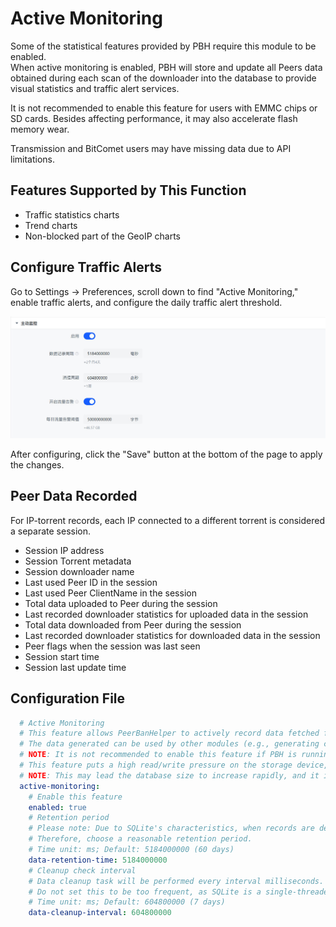 # Active Monitoring

Some of the statistical features provided by PBH require this module to be enabled.  
When active monitoring is enabled, PBH will store and update all Peers data obtained during each scan of the downloader into the database to provide visual statistics and traffic alert services.  

It is not recommended to enable this feature for users with EMMC chips or SD cards. Besides affecting performance, it may also accelerate flash memory wear.  

Transmission and BitComet users may have missing data due to API limitations.

## Features Supported by This Function

* Traffic statistics charts
* Trend charts
* Non-blocked part of the GeoIP charts

## Configure Traffic Alerts

Go to Settings -> Preferences, scroll down to find "Active Monitoring," enable traffic alerts, and configure the daily traffic alert threshold.

![traffic-capping](./assets/traffic-capping.jpg)

After configuring, click the "Save" button at the bottom of the page to apply the changes.

## Peer Data Recorded

For IP-torrent records, each IP connected to a different torrent is considered a separate session.

* Session IP address
* Session Torrent metadata
* Session downloader name
* Last used Peer ID in the session
* Last used Peer ClientName in the session
* Total data uploaded to Peer during the session
* Last recorded downloader statistics for uploaded data in the session
* Total data downloaded from Peer during the session
* Last recorded downloader statistics for downloaded data in the session
* Peer flags when the session was last seen
* Session start time
* Session last update time

## Configuration File

```yaml
  # Active Monitoring
  # This feature allows PeerBanHelper to actively record data fetched from the downloader into a local SQLite database
  # The data generated can be used by other modules (e.g., generating charts and reports)
  # NOTE: It is not recommended to enable this feature if PBH is running on SDCard or EMMC Flash chip.
  # This feature puts a high read/write pressure on the storage device, possibly accelerating flash memory wear or causing the storage device to overheat.
  # NOTE: This may lead the database size to increase rapidly, and it is not recommended to use this feature on storage devices with limited space.
  active-monitoring:
    # Enable this feature
    enabled: true
    # Retention period
    # Please note: Due to SQLite's characteristics, when records are deleted, the disk space is not released, but new data will reuse the freed space.
    # Therefore, choose a reasonable retention period.
    # Time unit: ms; Default: 5184000000 (60 days)
    data-retention-time: 5184000000
    # Cleanup check interval
    # Data cleanup task will be performed every interval milliseconds.
    # Do not set this to be too frequent, as SQLite is a single-threaded database and cannot execute multiple SQL queries simultaneously. Slow queries may cause PBH data write delays or deplete RAM.
    # Time unit: ms; Default: 604800000 (7 days)
    data-cleanup-interval: 604800000
